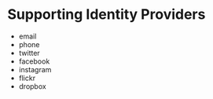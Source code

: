 # Supporting Identity Providers 
* email
* phone
* twitter
* facebook
* instagram
* flickr
* dropbox